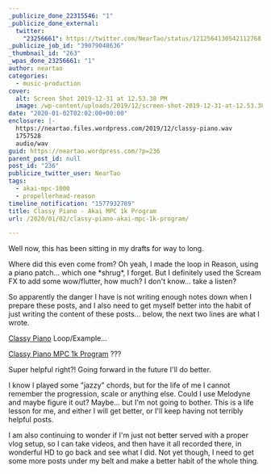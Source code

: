 ```yaml
---
_publicize_done_22315546: "1"
_publicize_done_external:
  twitter:
    "23256661": https://twitter.com/NearTao/status/1212564130542112768
_publicize_job_id: "39079048636"
_thumbnail_id: "263"
_wpas_done_23256661: "1"
author: neartao
categories:
  - music-production
cover:
  alt: Screen Shot 2019-12-31 at 12.53.38 PM
  image: /wp-content/uploads/2019/12/screen-shot-2019-12-31-at-12.53.38-pm.png
date: "2020-01-02T02:02:00+00:00"
enclosure: |-
  https://neartao.files.wordpress.com/2019/12/classy-piano.wav
  1757528
  audio/wav
guid: https://neartao.wordpress.com/?p=236
parent_post_id: null
post_id: "236"
publicize_twitter_user: NearTao
tags:
  - akai-mpc-1000
  - propellerhead-reason
timeline_notification: "1577932789"
title: Classy Piano - Akai MPC 1k Program
url: /2020/01/02/classy-piano-akai-mpc-1k-program/

---
```

Well now, this has been sitting in my drafts for way to long.

Where did this even come from? Oh yeah, I made the loop in Reason, using a piano patch... which one \*shrug\*, I forget. But I definitely used the Scream FX to add some wow/flutter, how much? I don't know... take a listen?

So apparently the danger I have is not writing enough notes down when I prepare these posts, and I also need to get myself better into the habit of just writing the content of these posts... below, the next two lines are what I wrote.

[Classy Piano](/wp-content/uploads/2019/12/classy-piano.wav) Loop/Example...

[Classy Piano MPC 1k Program](/wp-content/uploads/2019/12/classy-piano-mpc-1k-program.zip) ???

Super helpful right?! Going forward in the future I'll do better.

I know I played some "jazzy" chords, but for the life of me I cannot remember the progression, scale or anything else. Could I use Melodyne and maybe figure it out? Maybe... but I'm not going to bother. This is a life lesson for me, and either I will get better, or I'll keep having not terribly helpful posts.

I am also continuing to wonder if I'm just not better served with a proper vlog setup, so I can take videos, and then have it all recorded there, in wonderful HD to go back and see what I did. Not yet though, I need to get some more posts under my belt and make a better habit of the whole thing.
